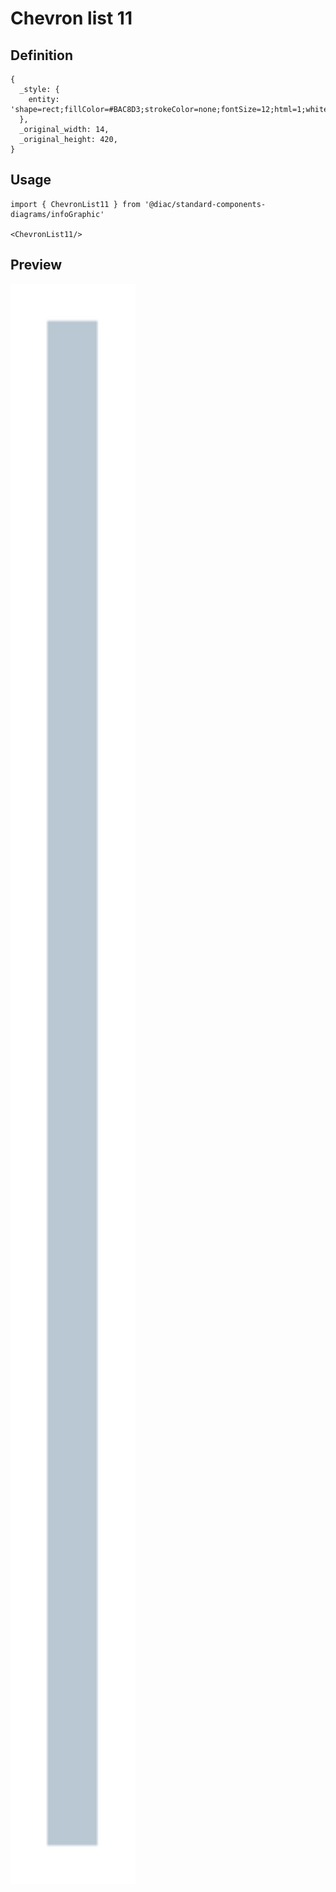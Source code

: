 # Chevron list 11

## Definition

```
{
  _style: { 
    entity: 'shape=rect;fillColor=#BAC8D3;strokeColor=none;fontSize=12;html=1;whiteSpace=wrap;align=left;verticalAlign=top;spacing=5;rounded=0;',
  },
  _original_width: 14,
  _original_height: 420,
}
```

## Usage

```
import { ChevronList11 } from '@diac/standard-components-diagrams/infoGraphic'

<ChevronList11/>
```

## Preview

<img src="./chevron-list-11.png" width="200"/>
